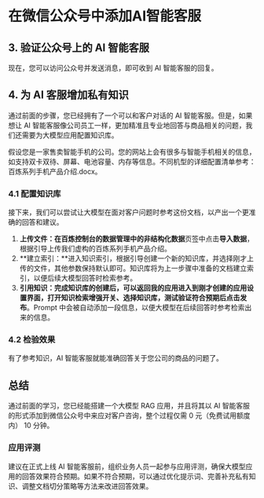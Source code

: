 # 在微信公众号中添加AI智能客服

## 3\. 验证公众号上的 AI 智能客服

现在，您可以访问公众号并发送消息，即可收到 AI 智能客服的回复。

## 4\. 为 AI 客服增加私有知识 

通过前面的步骤，您已经拥有了一个可以和客户对话的 AI 智能客服。但是，如果想让 AI 智能客服像公司员工一样，更加精准且专业地回答与商品相关的问题，我们还需要为大模型应用配置知识库。

假设您是一家售卖智能手机的公司。您的网站上会有很多与智能手机相关的信息，如支持双卡双待、屏幕、电池容量、内存等信息。不同机型的详细配置清单参考：百炼系列手机产品介绍.docx。

### 4.1 配置知识库

接下来，我们可以尝试让大模型在面对客户问题时参考这份文档，以产出一个更准确的回答和建议。

1. **上传文件：**在百炼控制台的数据管理中的**非结构化数据**页签中点击**导入数据**，根据引导上传我们虚构的百炼系列手机产品介绍。  
2. **建立索引：**进入知识索引，根据引导创建一个新的知识库，并选择刚才上传的文件，其他参数保持默认即可。知识库将为上一步骤中准备的文档建立索引，以便后续大模型回答时检索参考。
3. **引用知识：**完成知识库的创建后，可以返回我的应用进入到刚才创建的应用设置界面，打开知识检索增强开关、选择知识库，测试验证符合预期后点击**发布**。Prompt 中会被自动添加一段信息，以便大模型在后续回答时参考检索出来的信息。

### 4.2 检验效果

有了参考知识，AI 智能客服就能准确回答关于您公司的商品的问题了。

## 总结 

通过前面的学习，您已经能搭建一个大模型 RAG 应用，并且将其以 AI 智能客服的形式添加到微信公众号中来应对客户咨询，整个过程仅需 0 元（免费试用额度内） 10 分钟。

### **应用评测**

建议在正式上线 AI 智能客服前，组织业务人员一起参与应用评测，确保大模型应用的回答效果符合预期。如果不符合预期，可以通过优化提示词、完善补充私有知识、调整文档切分策略等方法来改进回答效果。
